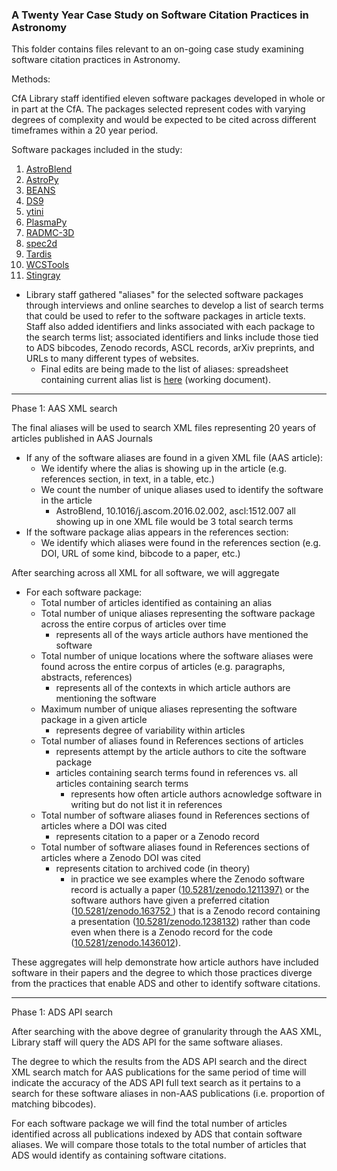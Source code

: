 ### A Twenty Year Case Study on Software Citation Practices in Astronomy 

This folder contains files relevant to an on-going case study examining software citation practices in Astronomy. 

Methods:

CfA Library staff identified eleven software packages developed in whole or in part at the CfA. The packages selected represent codes with varying degrees of complexity and would be expected to be cited across different timeframes within a 20 year period.

Software packages included in the study:
1. [AstroBlend](http://www.astroblend.com/)
2. [AstroPy](http://www.astropy.org/)
3. [BEANS](https://beanscode.net/)
4. [DS9](http://ds9.si.edu/site/Home.html)
5. [ytini](http://ytini.com/index.html)
6. [PlasmaPy](http://www.plasmapy.org/)
7. [RADMC-3D](http://www.ita.uni-heidelberg.de/~dullemond/software/radmc-3d/)
8. [spec2d](http://deep.ps.uci.edu/spec2d/0)
9. [Tardis](https://tardis.readthedocs.io/en/latest/)
10. [WCSTools](http://tdc-www.harvard.edu/software/wcstools/)
11. [Stingray](https://stingraysoftware.github.io/)

* Library staff gathered "aliases" for the selected software packages through interviews and online searches to develop a list of search terms that could be used to refer to the software packages in article texts. Staff also added identifiers and links associated with each package to the search terms list; associated identifiers and links include those tied to ADS bibcodes, Zenodo records, ASCL records, arXiv preprints, and URLs to many different types of websites. 
  * Final edits are being made to the list of aliases: spreadsheet containing current alias list is [here](https://docs.google.com/spreadsheets/d/1DrGeb3XiVzMesHPJ9bfW_d7nkR7JqxqRvpQNNQdTKKM/edit#gid=1696232166) (working document). 
-------
Phase 1: AAS XML search

The final aliases will be used to search XML files representing 20 years of articles published in AAS Journals
  * If any of the software aliases are found in a given XML file (AAS article):
     * We identify where the alias is showing up in the article (e.g. references section, in text, in a table, etc.)
     * We count the number of unique aliases used to identify the software in the article
       * AstroBlend, 10.1016/j.ascom.2016.02.002, ascl:1512.007 all showing up in one XML file would be 3 total search terms
   * If the software package alias appears in the references section:
      * We identify which aliases were found in the references section (e.g. DOI, URL of some kind, bibcode to a paper, etc.)

After searching across all XML for all software, we will aggregate
  * For each software package:
    * Total number of articles identified as containing an alias
    * Total number of unique aliases representing the software package across the entire corpus of articles over time 
      * represents all of the ways article authors have mentioned the software
    * Total number of unique locations where the software aliases were found across the entire corpus of articles (e.g. paragraphs, abstracts, references)
      * represents all of the contexts in which article authors are mentioning the software
    * Maximum number of unique aliases representing the software package in a given article 
      * represents degree of variability within articles
    * Total number of aliases found in References sections of articles
      * represents attempt by the article authors to cite the software package
      * articles containing search terms found in references vs. all articles containing search terms
        * represents how often article authors acnowledge software in writing but do not list it in references
    * Total number of software aliases found in References sections of articles where a DOI was cited
      * represents citation to a paper or a Zenodo record
    * Total number of software aliases found in References sections of articles where a Zenodo DOI was cited
      * represents citation to archived code (in theory)
        * in practice we see examples where the Zenodo software record is actually a paper ([10.5281/zenodo.1211397)](https://doi.org/10.5281/zenodo.1211397) or the software authors have given a preferred citation ([10.5281/zenodo.163752
](https://doi.org/10.5281/zenodo.163752)) that is a Zenodo record containing a presentation ([10.5281/zenodo.1238132](https://doi.org/10.5281/zenodo.1238132)) rather than code even when there is a Zenodo record for the code ([10.5281/zenodo.1436012](https://doi.org/10.5281/zenodo.1436012)).

These aggregates will help demonstrate how article authors have included software in their papers and the degree to which those practices diverge from the practices that enable ADS and other to identify software citations.

----------
Phase 1: ADS API search

After searching with the above degree of granularity through the AAS XML, Library staff will query the ADS API for the same software aliases. 

The degree to which the results from the ADS API search and the direct XML search match for AAS publications for the same period of time will indicate the accuracy of the ADS API full text search as it pertains to a search for these software aliases in non-AAS publications (i.e. proportion of matching bibcodes).

For each software package we will find the total number of articles identified across all publications indexed by ADS that contain software aliases. We will compare those totals to the total number of articles that ADS would identify as containing software citations.
